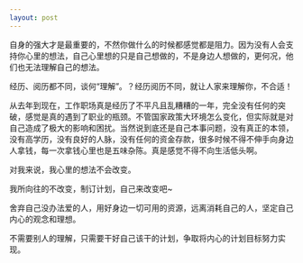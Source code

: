 ```yaml
---
layout: post
---
```


自身的强大才是最重要的，不然你做什么的时候都感觉都是阻力。因为没有人会支持你心里的想法，自己心里想的只是自己想做的，不是身边人想做的，更何况，他们也无法理解自己的想法。

经历、阅历都不同，谈何“理解”。？经历阅历不同，就让人家来理解你，不合适！

从去年到现在，工作职场真是经历了不平凡且乱糟糟的一年，完全没有任何的突破，感觉是真的遇到了职业的瓶颈。不管国家政策大环境怎么变化，但实际就是对自己造成了极大的影响和困扰。当然说到底还是自己本事问题，没有真正的本领，没有高学历，没有良好的人脉，没有任何的资金存款，很多时候不得不伸手向身边人拿钱，每一次拿钱心里也是五味杂陈。真是感觉不得不向生活低头啊。

对我来说，我心里的想法不会改变。

我所向往的不改变，制订计划，自己来改变吧~

舍弃自己没办法爱的人，用好身边一切可用的资源，远离消耗自己的人，坚定自己内心的观念和理想。

不需要别人的理解，只需要干好自己该干的计划，争取将内心的计划目标努力实现。